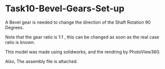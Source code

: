 # Task10-Bevel-Gears-Set-up

A Bevel gear is needed to change the direction of the Shaft Rotation 90 Degrees.

Note that the gear ratio is 1:1 , this can be changed as soon as the real case ratio is known.

This model was made using solidworks, and the rendring by PhotoView360.

Also, The assembly file is attached.

